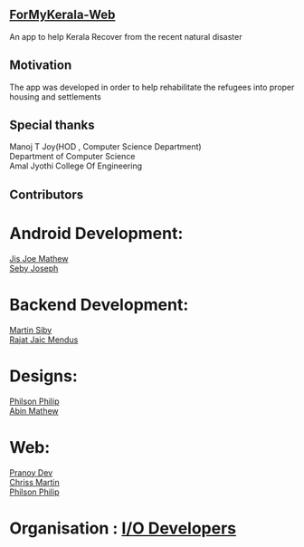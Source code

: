 ## [ForMyKerala-Web](http://www.formykerala.in/)
An app to help Kerala Recover from the recent natural disaster

## Motivation
The app was developed in order to help rehabilitate the refugees into proper housing and settlements
## Special thanks
  Manoj T Joy(HOD , Computer Science Department)<br>
  Department of Computer Science<br>
  Amal Jyothi College Of Engineering
## Contributors

# Android Development: 
  [Jis Joe Mathew](jisjoemathew@gmail.com)<br>
  [Seby Joseph](sjkappen@gmail.com)
  
  
# Backend Development:
  [Martin Siby](https://github.com/martin-raven)<br>
  [Rajat Jaic Mendus](https://github.com/rjmendus)
  
  
# Designs:
  [Philson Philip](https://github.com/philson-philip)<br>
  [Abin Mathew](https://github.com/abinm8)


# Web:
  [Pranoy Dev](https://github.com/devpranoy)<br>
  [Chriss Martin](thechrissmartin@gmail.com)<br>
  [Philson Philip](https://github.com/philson-philip)


# Organisation : [I/O Developers](https://iodev.co.in/)
  
